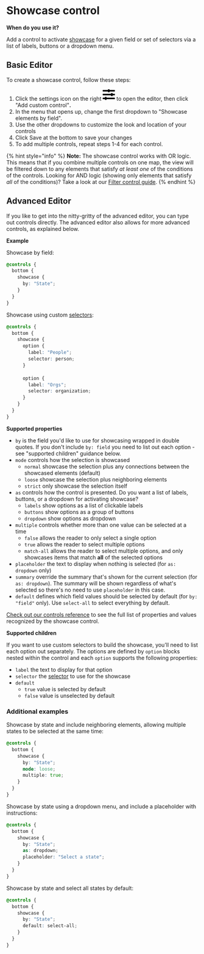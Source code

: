 # Showcase control

**When do you use it?**

Add a control to activate [showcase](../showcase.md) for a given field or set of selectors via a list of labels, buttons or a dropdown menu.

## Basic Editor

To create a showcase control, follow these steps:&#x20;

1. Click the settings icon on the right ![](../../icons/sliders-h.svg) to open the editor, then click "Add custom control"**.**&#x20;
2. In the menu that opens up, change the first dropdown to "Showcase elements by field".
3. Use the other dropdowns to customize the look and location of your controls
4. Click Save at the bottom to save your changes
5. To add multiple controls, repeat steps 1-4 for each control.&#x20;

{% hint style="info" %}
**Note:** The showcase control works with OR logic. This means that if you combine multiple controls on one map, the view will be filtered down to any elements that satisfy _at least one_ of the conditions of the controls. Looking for AND logic (showing only elements that satisfy _all_ of the conditions)? Take a look at our [Filter control guide](filter-control.md).
{% endhint %}

## Advanced Editor

If you like to get into the nitty-gritty of the advanced editor, you can type out controls directly. The advanced editor also allows for more advanced controls, as explained below.

**Example**

Showcase by field:

```scss
@controls {
  bottom {
    showcase {
      by: "State";
    }
  }
}

```

Showcase using custom [selectors](../selectors.md#selectors):

```scss
@controls {
  bottom {
    showcase {
      option {
        label: "People";
        selector: person;
      }

      option {
        label: "Orgs";
        selector: organization;
      }
    }
  }
}

```

**Supported properties**

* `by` is the field you'd like to use for showcasing wrapped in double quotes. If you don't include `by: field` you need to list out each option - see "supported children" guidance below.
* `mode` controls how the selection is showcased
  * `normal` showcase the selection plus any connections between the showcased elements (default)
  * `loose` showcase the selection plus neighboring elements
  * `strict` only showcase the selection itself
* `as` controls how the control is presented. Do you want a list of labels, buttons, or a dropdown for activating showcase?
  * `labels` show options as a list of clickable labels
  * `buttons` show options as a group of buttons
  * `dropdown` show options as dropdown
* `multiple` controls whether more than one value can be selected at a time
  * `false` allows the reader to only select a single option
  * `true` allows the reader to select multiple options
  * `match-all` allows the reader to select multiple options, and only showcases items that match **all** of the selected options
* `placeholder` the text to display when nothing is selected (for `as: dropdown` only)
* `summary` override the summary that's shown for the current selection (for `as: dropdown`). The summary will be shown regardless of what's selected so there's no need to use `placeholder` in this case.
* `default` defines which field values should be selected by default (for `by: "field"` only). Use `select-all` to select everything by default.

[Check out our controls reference](../../overview/advanced-editor-hub/controls-reference.md) to see the full list of properties and values recognized by the showcase control.

**Supported children**

If you want to use custom selectors to build the showcase, you'll need to list each option out separately. The options are defined by `option` blocks nested within the control and each `option` supports the following properties:

* `label` the text to display for that option
* `selector` the [selector](../selectors.md#selectors) to use for the showcase
* `default`
  * `true` value is selected by default
  * `false` value is unselected by default

### Additional examples

Showcase by state and include neighboring elements, allowing multiple states to be selected at the same time:

```scss
@controls {
  bottom {
    showcase {
      by: "State";
      mode: loose;
      multiple: true;
    }
  }
}
```

Showcase by state using a dropdown menu, and include a placeholder with instructions:

```scss
@controls {
  bottom {
    showcase {
      by: "State";
      as: dropdown;
      placeholder: "Select a state";
    }
  }
}
```

Showcase by state and select all states by default:

```scss
@controls {
  bottom {
    showcase {
      by: "State";
      default: select-all;
    }
  }
}
```
